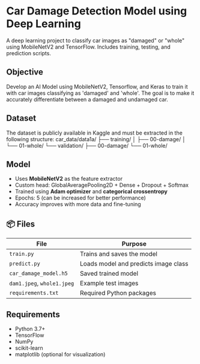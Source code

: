 # Car Damage Detection Model using Deep Learning
A deep learning project to classify car images as "damaged" or "whole" using MobileNetV2 and TensorFlow. Includes training, testing, and prediction scripts.
## Objective
Develop an AI Model using MobileNetV2, Tensorflow, and Keras to train it with car images classifying as 'damaged' and 'whole'. The goal is to make it accurately differentiate between a damaged and undamaged car.
## Dataset
The dataset is publicly available in Kaggle and must be extracted in the following structure:
car_data/data1a/ ├── training/ │ ├── 00-damage/ │ └── 01-whole/ 
                 └── validation/ ├── 00-damage/ └── 01-whole/
## Model
- Uses **MobileNetV2** as the feature extractor
- Custom head: GlobalAveragePooling2D + Dense + Dropout + Softmax
- Trained using **Adam optimizer** and **categorical crossentropy**
- Epochs: 5 (can be increased for better performance)
- Accuracy improves with more data and fine-tuning

## 📦 Files

| File | Purpose |
|------|---------|
| `train.py` | Trains and saves the model |
| `predict.py` | Loads model and predicts image class |
| `car_damage_model.h5` | Saved trained model |
| `dam1.jpeg`, `whole1.jpeg` | Example test images |
| `requirements.txt` | Required Python packages |

## Requirements
- Python 3.7+
- TensorFlow
- NumPy
- scikit-learn
- matplotlib (optional for visualization)

